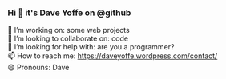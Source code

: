 ### Hi 👋 it's Dave Yoffe on @github
  
🔭 I’m working on: some web projects  
👯 I’m looking to collaborate on: code  
🤔 I’m looking for help with: are you a programmer?  
📫 How to reach me: https://daveyoffe.wordpress.com/contact/  
😄 Pronouns: Dave  

